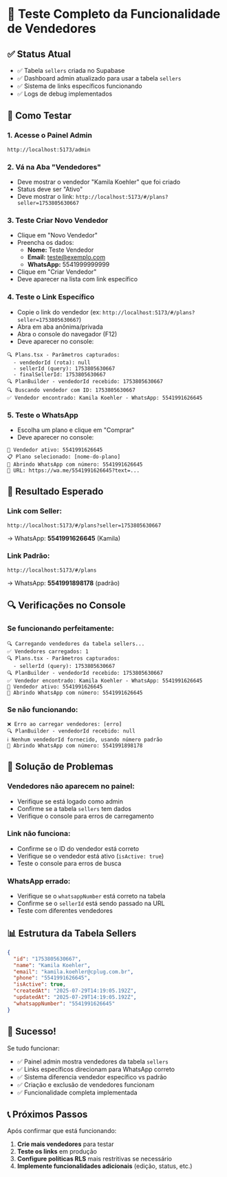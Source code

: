 # 🧪 Teste Completo da Funcionalidade de Vendedores

## ✅ Status Atual
- ✅ Tabela `sellers` criada no Supabase
- ✅ Dashboard admin atualizado para usar a tabela `sellers`
- ✅ Sistema de links específicos funcionando
- ✅ Logs de debug implementados

## 🔧 Como Testar

### 1. Acesse o Painel Admin
```
http://localhost:5173/admin
```

### 2. Vá na Aba "Vendedores"
- Deve mostrar o vendedor "Kamila Koehler" que foi criado
- Status deve ser "Ativo"
- Deve mostrar o link: `http://localhost:5173/#/plans?seller=1753805630667`

### 3. Teste Criar Novo Vendedor
- Clique em "Novo Vendedor"
- Preencha os dados:
  - **Nome:** Teste Vendedor
  - **Email:** teste@exemplo.com
  - **WhatsApp:** 5541999999999
- Clique em "Criar Vendedor"
- Deve aparecer na lista com link específico

### 4. Teste o Link Específico
- Copie o link do vendedor (ex: `http://localhost:5173/#/plans?seller=1753805630667`)
- Abra em aba anônima/privada
- Abra o console do navegador (F12)
- Deve aparecer no console:
```
🔍 Plans.tsx - Parâmetros capturados:
  - vendedorId (rota): null
  - sellerId (query): 1753805630667
  - finalSellerId: 1753805630667
🔍 PlanBuilder - vendedorId recebido: 1753805630667
🔍 Buscando vendedor com ID: 1753805630667
✅ Vendedor encontrado: Kamila Koehler - WhatsApp: 5541991626645
```

### 5. Teste o WhatsApp
- Escolha um plano e clique em "Comprar"
- Deve aparecer no console:
```
🎯 Vendedor ativo: 5541991626645
📋 Plano selecionado: [nome-do-plano]
📱 Abrindo WhatsApp com número: 5541991626645
🔗 URL: https://wa.me/5541991626645?text=...
```

## 🎯 Resultado Esperado

### Link com Seller:
```
http://localhost:5173/#/plans?seller=1753805630667
```
→ WhatsApp: **5541991626645** (Kamila)

### Link Padrão:
```
http://localhost:5173/#/plans
```
→ WhatsApp: **5541991898178** (padrão)

## 🔍 Verificações no Console

### Se funcionando perfeitamente:
```
🔍 Carregando vendedores da tabela sellers...
✅ Vendedores carregados: 1
🔍 Plans.tsx - Parâmetros capturados:
  - sellerId (query): 1753805630667
🔍 PlanBuilder - vendedorId recebido: 1753805630667
✅ Vendedor encontrado: Kamila Koehler - WhatsApp: 5541991626645
🎯 Vendedor ativo: 5541991626645
📱 Abrindo WhatsApp com número: 5541991626645
```

### Se não funcionando:
```
❌ Erro ao carregar vendedores: [erro]
🔍 PlanBuilder - vendedorId recebido: null
ℹ️ Nenhum vendedorId fornecido, usando número padrão
📱 Abrindo WhatsApp com número: 5541991898178
```

## 🐛 Solução de Problemas

### Vendedores não aparecem no painel:
- Verifique se está logado como admin
- Confirme se a tabela `sellers` tem dados
- Verifique o console para erros de carregamento

### Link não funciona:
- Confirme se o ID do vendedor está correto
- Verifique se o vendedor está ativo (`isActive: true`)
- Teste o console para erros de busca

### WhatsApp errado:
- Verifique se o `whatsappNumber` está correto na tabela
- Confirme se o `sellerId` está sendo passado na URL
- Teste com diferentes vendedores

## 📊 Estrutura da Tabela Sellers

```json
{
  "id": "1753805630667",
  "name": "Kamila Koehler",
  "email": "kamila.koehler@cplug.com.br",
  "phone": "5541991626645",
  "isActive": true,
  "createdAt": "2025-07-29T14:19:05.192Z",
  "updatedAt": "2025-07-29T14:19:05.192Z",
  "whatsappNumber": "5541991626645"
}
```

## 🎉 Sucesso!

Se tudo funcionar:
- ✅ Painel admin mostra vendedores da tabela `sellers`
- ✅ Links específicos direcionam para WhatsApp correto
- ✅ Sistema diferencia vendedor específico vs padrão
- ✅ Criação e exclusão de vendedores funcionam
- ✅ Funcionalidade completa implementada

## 📞 Próximos Passos

Após confirmar que está funcionando:
1. **Crie mais vendedores** para testar
2. **Teste os links** em produção
3. **Configure políticas RLS** mais restritivas se necessário
4. **Implemente funcionalidades adicionais** (edição, status, etc.)